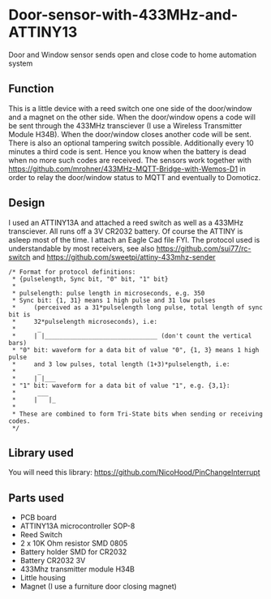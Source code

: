 # Door-sensor-with-433MHz-and-ATTINY13
Door and Window sensor sends open and close code to home automation system

## Function
This is a little device with a reed switch one one side of the door/window and a magnet on the other side. When the door/window
opens a code will be sent through the 433MHz transciever (I use a Wireless Transmitter Module H34B). When the door/window closes another code will be sent. There is also an optional tampering switch possible. Additionally every 10 minutes a third code is sent. Hence you know when the battery is dead when no more such codes are received.
The sensors work together with https://github.com/mrohner/433MHz-MQTT-Bridge-with-Wemos-D1 in order to relay the door/window status to
MQTT and eventually to Domoticz.

## Design
I used an ATTINY13A and attached a reed switch as well as a 433MHz transciever. All runs off a 3V CR2032 battery. Of course the ATTINY
is asleep most of the time. I attach an Eagle Cad file FYI. The protocol used is understandable by most receivers, see also
https://github.com/sui77/rc-switch and https://github.com/sweetpi/attiny-433mhz-sender
```
/* Format for protocol definitions:
 * {pulselength, Sync bit, "0" bit, "1" bit}
 * 
 * pulselength: pulse length in microseconds, e.g. 350
 * Sync bit: {1, 31} means 1 high pulse and 31 low pulses
 *     (perceived as a 31*pulselength long pulse, total length of sync bit is
 *     32*pulselength microseconds), i.e:
 *      _
 *     | |_______________________________ (don't count the vertical bars)
 * "0" bit: waveform for a data bit of value "0", {1, 3} means 1 high pulse
 *     and 3 low pulses, total length (1+3)*pulselength, i.e:
 *      _
 *     | |___
 * "1" bit: waveform for a data bit of value "1", e.g. {3,1}:
 *      ___
 *     |   |_
 *
 * These are combined to form Tri-State bits when sending or receiving codes.
 */
```
## Library used
You will need this library: https://github.com/NicoHood/PinChangeInterrupt

## Parts used
* PCB board
* ATTINY13A microcontroller SOP-8
* Reed Switch
* 2 x 10K Ohm resistor SMD 0805
* Battery holder SMD for CR2032
* Battery CR2032 3V
* 433Mhz transmitter module H34B
* Little housing
* Magnet (I use a furniture door closing magnet)

